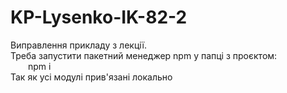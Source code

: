 # KP-Lysenko-IK-82-2

Виправлення прикладу з лекції.  
Треба запустити пакетний менеджер npm у папці з проєктом:  
  npm i  
Так як усі модулі прив'язані локально
